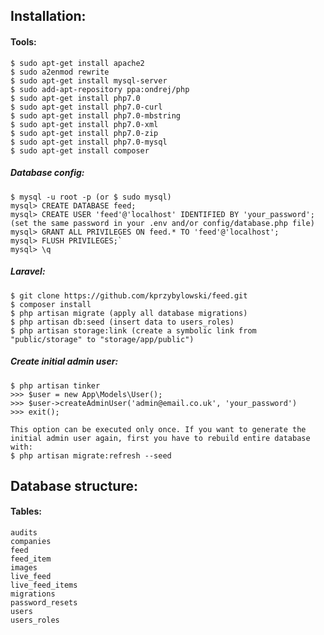 ## Installation:


#### Tools:
    $ sudo apt-get install apache2
    $ sudo a2enmod rewrite
    $ sudo apt-get install mysql-server
    $ sudo add-apt-repository ppa:ondrej/php
    $ sudo apt-get install php7.0
    $ sudo apt-get install php7.0-curl
    $ sudo apt-get install php7.0-mbstring
    $ sudo apt-get install php7.0-xml
    $ sudo apt-get install php7.0-zip
    $ sudo apt-get install php7.0-mysql
    $ sudo apt-get install composer

##### Database config:
    $ mysql -u root -p (or $ sudo mysql)  
    mysql> CREATE DATABASE feed;  
    mysql> CREATE USER 'feed'@'localhost' IDENTIFIED BY 'your_password'; (set the same password in your .env and/or config/database.php file)    
    mysql> GRANT ALL PRIVILEGES ON feed.* TO 'feed'@'localhost';  
    mysql> FLUSH PRIVILEGES;`  
    mysql> \q

##### Laravel:
    $ git clone https://github.com/kprzybylowski/feed.git
    $ composer install
    $ php artisan migrate (apply all database migrations)
    $ php artisan db:seed (insert data to users_roles)
    $ php artisan storage:link (create a symbolic link from "public/storage" to "storage/app/public")

##### Create initial admin user:
    $ php artisan tinker
    >>> $user = new App\Models\User();  
    >>> $user->createAdminUser('admin@email.co.uk', 'your_password')  
    >>> exit();
    
    This option can be executed only once. If you want to generate the initial admin user again, first you have to rebuild entire database with:  
    $ php artisan migrate:refresh --seed

## Database structure:


#### Tables:
    audits
    companies
    feed
    feed_item
    images
    live_feed
    live_feed_items
    migrations
    password_resets
    users
    users_roles